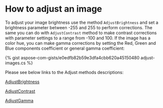 # How to adjust an image

To adjust your image brightness use the method `AdjustBrightness` and set a brightness parameter between -255 and 255 to perform corrections. The same you can do with `AdjustContrast` method to make contrast corrections with parameter settings to a range from -100 and 100. If the image has a color hue, you can make gamma corrections by setting the Red, Green and Blue components coefficient or general gamma coefficient:

{% gist aspose-com-gists/e0edfb82b59e3dfa4cbb620a45150480 adjust-images.cs %}

Please see below links to the Adjust methods descriptions:

[AdjustBrightness](https://reference.aspose.com/imaging/net/aspose.imaging/rasterimage/adjustbrightness/)

[AdjustContrast](https://reference.aspose.com/imaging/net/aspose.imaging/rasterimage/adjustcontrast/)

[AdjustGamma](https://reference.aspose.com/imaging/net/aspose.imaging/rasterimage/adjustgamma/)
